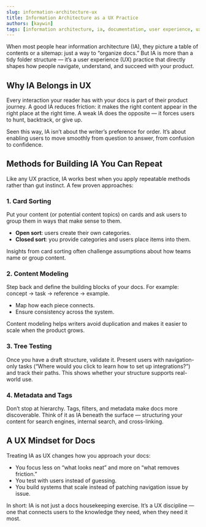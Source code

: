 ```yaml
---
slug: information-architecture-ux
title: Information Architecture as a UX Practice
authors: [kaywin]
tags: [information architecture, ia, documentation, user experience, ux]
---
```


When most people hear information architecture (IA), they picture a table of contents or a sitemap: just a way to “organize docs.” But IA is more than a tidy folder structure — it’s a user experience (UX) practice that directly shapes how people navigate, understand, and succeed with your product.

## Why IA Belongs in UX

Every interaction your reader has with your docs is part of their product journey. A good IA reduces friction: it makes the right content appear in the right place at the right time. A weak IA does the opposite — it forces users to hunt, backtrack, or give up.

Seen this way, IA isn’t about the writer’s preference for order. It’s about enabling users to move smoothly from question to answer, from confusion to confidence.

## Methods for Building IA You Can Repeat

Like any UX practice, IA works best when you apply repeatable methods rather than gut instinct. A few proven approaches:

### 1. Card Sorting

Put your content (or potential content topics) on cards and ask users to group them in ways that make sense to them.

- **Open sort**: users create their own categories.
- **Closed sort**: you provide categories and users place items into them.

Insights from card sorting often challenge assumptions about how teams name or group content.

### 2. Content Modeling

Step back and define the building blocks of your docs. For example: concept → task → reference → example.

- Map how each piece connects.
- Ensure consistency across the system.

Content modeling helps writers avoid duplication and makes it easier to scale when the product grows.

### 3. Tree Testing

Once you have a draft structure, validate it. Present users with navigation-only tasks (“Where would you click to learn how to set up integrations?”) and track their paths. This shows whether your structure supports real-world use.

### 4. Metadata and Tags

Don’t stop at hierarchy. Tags, filters, and metadata make docs more discoverable. Think of it as IA beneath the surface — structuring your content for search engines, internal search, and cross-linking.

## A UX Mindset for Docs

Treating IA as UX changes how you approach your docs:

- You focus less on “what looks neat” and more on “what removes friction.”
- You test with users instead of guessing.
- You build systems that scale instead of patching navigation issue by issue.

In short: IA is not just a docs housekeeping exercise. It’s a UX discipline — one that connects users to the knowledge they need, when they need it most.